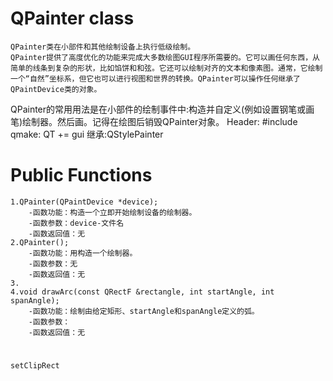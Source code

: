 QPainter class 
========================
	QPainter类在小部件和其他绘制设备上执行低级绘制。
	QPainter提供了高度优化的功能来完成大多数绘图GUI程序所需要的。它可以画任何东西，从简单的线条到复杂的形状，比如馅饼和和弦。它还可以绘制对齐的文本和像素图。通常，它绘制一个“自然”坐标系，但它也可以进行视图和世界的转换。QPainter可以操作任何继承了QPaintDevice类的对象。
QPainter的常用用法是在小部件的绘制事件中:构造并自定义(例如设置钢笔或画笔)绘制器。然后画。记得在绘图后销毁QPainter对象。
	Header:	#include <QPainter>
	qmake: QT += gui 
	继承:QStylePainter

Public Functions
========================
	1.QPainter(QPaintDevice *device);
		-函数功能：构造一个立即开始绘制设备的绘制器。
		-函数参数：device-文件名
		-函数返回值：无
	2.QPainter();
		-函数功能：用构造一个绘制器。
		-函数参数：无
		-函数返回值：无
	3.		
	4.void drawArc(const QRectF &rectangle, int startAngle, int spanAngle);
		-函数功能：绘制由给定矩形、startAngle和spanAngle定义的弧。
		-函数参数：
		-函数返回值：无
#
	setClipRect

##